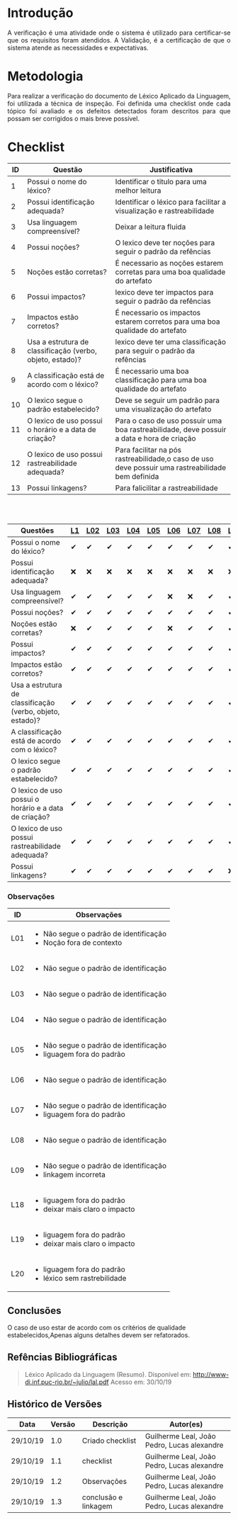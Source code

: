# Introdução

<p align="justify">
A verificação é uma atividade onde o sistema é utilizado para certificar-se que os requisitos foram atendidos. A Validação, é a certificação de que o sistema atende as necessidades e expectativas.
</p>

# Metodologia

<p align="justify">
Para realizar a verificação do documento de Léxico Aplicado da Linguagem, foi utilizada a técnica de inspeção. Foi definida uma checklist onde cada tópico foi avaliado e os defeitos detectados foram descritos para que possam ser corrigidos o mais breve possível.
</p>

# Checklist
 
 |ID|Questão|Justificativa|
|--|--|--|
|1|Possui o nome do léxico?|Identificar o titulo para uma melhor leitura|
|2|Possui identificação adequada?|Identificar o léxico para facilitar a visualização e rastreabilidade|
|3|Usa linguagem compreensível?|Deixar a leitura fluida|
|4|Possui noções?|O lexico deve ter noções para seguir o padrão da refências|
|5| Noções estão corretas?|É necessario as noções estarem corretas para uma boa qualidade do artefato|
|6|Possui impactos?| lexico deve ter impactos para seguir o padrão da refências|
|7|Impactos estão corretos?|É necessario os impactos estarem corretos para uma boa qualidade do artefato|
|8|Usa a estrutura de classificação (verbo, objeto, estado)?| lexico deve ter uma classificação para seguir o padrão da refências|
|9|A classificação está de acordo com  o léxico?|É necessario uma boa classificação para uma boa qualidade do artefato|
|10|O lexico segue o padrão estabelecido?|Deve se seguir um padrão para uma visualização do artefato|
|11|O lexico de uso possui o horário e a data de criação?|Para o caso de uso possuir uma boa rastreabilidade, deve possuir a data e hora de criação|
|12|O lexico de uso possui rastreabilidade adequada?|Para facilitar na pós rastreabilidade,o caso de uso deve possuir uma rastreabilidade bem definida|
|13|Possui linkagens?|Para falicilitar a rastreabilidade|

<br></br>

|Questões |[L1](https://requisitos-de-software.github.io/2019.2-Waze/Lexico/#l1-definir-o-destino)|[L02](https://requisitos-de-software.github.io/2019.2-Waze/Lexico/#l2-smartphone)|[L03](https://requisitos-de-software.github.io/2019.2-Waze/Lexico/#l3-usuario-esta-se-locomovendo)|[L04](https://requisitos-de-software.github.io/2019.2-Waze/Lexico/#l4-planejar-rota)|[L05](https://requisitos-de-software.github.io/2019.2-Waze/Lexico/#l5-veiculo)|[L06](https://requisitos-de-software.github.io/2019.2-Waze/Lexico/#l6-o-usuario-esta-com-pressa)|[L07](https://requisitos-de-software.github.io/2019.2-Waze/Lexico/#l7-dar-feedback)|[L08](https://requisitos-de-software.github.io/2019.2-Waze/Lexico/#l8-avaliar-feedback)|[L09](https://requisitos-de-software.github.io/2019.2-Waze/Lexico/#l9-mapa)|[L10](https://requisitos-de-software.github.io/2019.2-Waze/Lexico/#l10-engarrafamento)|[L11](https://requisitos-de-software.github.io/2019.2-Waze/Lexico/#l11-fiscalizacao-eletronica)|[L12](https://requisitos-de-software.github.io/2019.2-Waze/Lexico/#l12-consultar-postos-de-gasolina)|[L13](https://requisitos-de-software.github.io/2019.2-Waze/Lexico/#l13-acidentes-na-rota)|[L14](https://requisitos-de-software.github.io/2019.2-Waze/Lexico/#l14-eventos)|[L15](https://requisitos-de-software.github.io/2019.2-Waze/Lexico/#l15-adicionar-locais-favoritos)|[L16](https://requisitos-de-software.github.io/2019.2-Waze/Lexico/#l16-ouvir-musicas-no-aplicativo)|[L17](https://requisitos-de-software.github.io/2019.2-Waze/Lexico/#l17-utilizar-o-waze-onde-nao-ha-sinal-de-internet)|[L18](https://requisitos-de-software.github.io/2019.2-Waze/Lexico/#l18-definir-casa)|[L19](https://requisitos-de-software.github.io/2019.2-Waze/Lexico/#l19-definir-trabalho)|[L20](https://requisitos-de-software.github.io/2019.2-Waze/Lexico/#l20-configurarpersonalizar)|[L21](https://requisitos-de-software.github.io/2019.2-Waze/Lexico/#l21-criar-uma-conta)|
|-------|----|----|----|----|----|----|----|----|----|----|----|----|----|----|----|----|----|----|----|----|----|
|Possui o nome do léxico?|✔|✔|✔|✔|✔|✔|✔|✔|✔|✔|✔|✔|✔|✔|✔|✔|✔|✔|✔|✔|✔|
|Possui identificação adequada?|❌|❌|❌|❌|❌|❌|❌|❌|❌|✔|✔|✔|✔|✔|✔|✔|✔|✔|✔|✔|✔|
|Usa linguagem compreensível?|✔|✔|✔|✔|✔|❌|❌|✔|✔|✔|✔|❌|✔|✔|✔|✔|✔|❌|❌|❌|✔|
|Possui noções?|✔|✔|✔|✔|✔|✔|✔|✔|✔|✔|✔|✔|✔|✔|✔|✔|✔|✔|✔|✔|✔|
|Noções estão corretas?|❌|✔|✔|✔|✔|❌|✔|✔|✔|✔|✔|✔|✔|✔|✔|✔|✔|✔|✔|✔|✔
|Possui impactos?|✔|✔|✔|✔|✔|✔|✔|✔|✔|✔|✔|✔|✔|✔|✔|✔|✔|✔|✔|✔|✔|
|Impactos estão corretos?|✔|✔|✔|✔|✔|✔|✔|✔|✔|✔|✔|✔|✔|✔|✔|✔|✔|❌|❌|✔|✔|
|Usa a estrutura de classificação (verbo, objeto, estado)?|✔|✔|✔|✔|✔|✔|✔|✔|✔|✔|✔|✔|✔|✔|✔|✔|✔|✔|✔|✔|✔|
|A classificação está de acordo com o léxico?|✔|✔|✔|✔|✔|✔|✔|✔|✔|✔|✔|✔|✔|✔|✔|✔|✔|✔|✔|✔|✔|
|O lexico segue o padrão estabelecido?|✔|✔|✔|✔|✔|✔|✔|✔|✔|✔|✔|✔|✔|✔|✔|✔|✔|✔|✔|✔|✔|
| O lexico de uso possui o horário e a data de criação?|✔|✔|✔|✔|✔|✔|✔|✔|✔|✔|✔|✔|✔|✔|✔|✔|✔|✔|✔|✔|✔|
|O lexico de uso possui rastreabilidade adequada?|✔|✔|✔|✔|✔|✔|✔|✔|✔|✔|✔|✔|✔|✔|✔|✔|✔|✔|✔|❌|✔|
|Possui linkagens?|✔|✔|✔|✔|✔|✔|✔|✔|❌|✔|✔|✔|✔|✔|✔|✔|✔|✔|✔|❌|✔|


### Observações
 
|ID|Observações|
|---|-----------|
|L01|<ul><li>Não segue o padrão de identificação<li>Noção fora de contexto</ul>|
|L02|<ul><li>Não segue o padrão de identificação</ul>|
|L03|<ul><li>Não segue o padrão de identificação</ul>|
|L04|<ul><li>Não segue o padrão de identificação</ul>|
|L05|<ul><li>Não segue o padrão de identificação<li>liguagem fora do padrão</ul>|
|L06|<ul><li>Não segue o padrão de identificação</ul>|
|L07|<ul><li>Não segue o padrão de identificação<li>liguagem fora do padrão</ul>|
|L08|<ul><li>Não segue o padrão de identificação</ul>|
|L09|<ul><li>Não segue o padrão de identificação<li>linkagem incorreta</ul>|
|L18|<ul><li>liguagem fora do padrão<li>deixar mais claro o impacto</ul>|
|L19|<ul><li>liguagem fora do padrão<li>deixar mais claro o impacto</ul>|
|L20|<ul><li>liguagem fora do padrão<li>léxico sem rastrebilidade</ul>|

## Conclusões
O caso de uso estar de acordo com os critérios de qualidade estabelecidos,Apenas alguns detalhes devem ser refatorados.


## Refências Bibliográficas

> Léxico Aplicado da Linguagem (Resumo). Disponível em: http://www-di.inf.puc-rio.br/~julio/lal.pdf Acesso em: 30/10/19

## Histórico de Versões
|Data|Versão|Descrição|Autor(es)|
|----|------|---------|---------|
|29/10/19|1.0|Criado checklist|Guilherme Leal, João Pedro,  Lucas alexandre|
|29/10/19|1.1|checklist|Guilherme Leal, João Pedro,  Lucas alexandre|
|29/10/19|1.2|Observações|Guilherme Leal, João Pedro,  Lucas alexandre|
|29/10/19|1.3|conclusão e linkagem|Guilherme Leal, João Pedro,  Lucas alexandre|